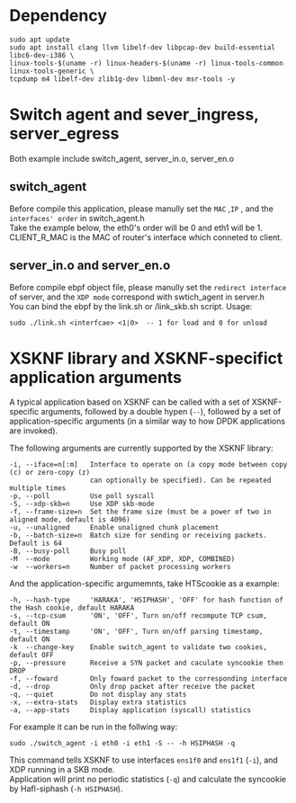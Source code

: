 # Dependency
```
sudo apt update
sudo apt install clang llvm libelf-dev libpcap-dev build-essential libc6-dev-i386 \
linux-tools-$(uname -r) linux-headers-$(uname -r) linux-tools-common linux-tools-generic \
tcpdump m4 libelf-dev zlib1g-dev libmnl-dev msr-tools -y
```

# Switch agent and sever_ingress, server_egress

Both example include switch_agent, server_in.o, server_en.o
## switch_agent
Before compile this application, please manully set the `MAC` ,`IP` , and the `interfaces' order` in switch_agent.h  
Take the example below, the eth0's order will be 0 and eth1 will be 1.  
CLIENT_R_MAC is the MAC of router's interface which conneted to client.

## server_in.o and server_en.o
Before compile ebpf object file, please manully set the `redirect interface` of server, and the `XDP mode` correspond with swtich_agent in server.h  
You can bind the ebpf by the link.sh or /link_skb.sh script.
Usage:
```
sudo ./link.sh <interfcae> <1|0>  -- 1 for load and 0 for unload 
```



# XSKNF library and XSKNF-specifict application arguments

A typical application based on XSKNF can be called with a set of XSKNF-specific arguments, followed by a double hypen (`--`), followed by a set of application-specific arguments (in a similar way to how DPDK applications are invoked).

The following arguments are currently supported by the XSKNF library:

```
-i, --iface=n[:m]   Interface to operate on (a copy mode between copy (c) or zero-copy (z)
                    can optionally be specified). Can be repeated multiple times
-p, --poll          Use poll syscall
-S, --xdp-skb=n     Use XDP skb-mode
-f, --frame-size=n  Set the frame size (must be a power of two in aligned mode, default is 4096)
-u, --unaligned     Enable unaligned chunk placement
-b, --batch-size=n  Batch size for sending or receiving packets. Default is 64
-B, --busy-poll     Busy poll
-M  --mode          Working mode (AF_XDP, XDP, COMBINED)
-w  --workers=n     Number of packet processing workers
```
And the application-specific argumemnts, take HTScookie as a example:
```
-h, --hash-type     'HARAKA', 'HSIPHASH', 'OFF' for hash function of the Hash cookie, default HARAKA
-s, --tcp-csum      'ON', 'OFF', Turn on/off recompute TCP csum, default ON
-t, --timestamp     'ON', 'OFF', Turn on/off parsing timestamp, default ON
-k  --change-key    Enable switch_agent to validate two cookies, default OFF
-p, --pressure      Receive a SYN packet and caculate syncookie then DROP
-f, --foward        Only foward packet to the corresponding interface
-d, --drop          Only drop packet after receive the packet
-q, --quiet         Do not display any stats
-x, --extra-stats   Display extra statistics
-a, --app-stats     Display application (syscall) statistics
```
For example it can be run in the follwing way:
```
sudo ./switch_agent -i eth0 -i eth1 -S -- -h HSIPHASH -q
```
This command tells XSKNF to use interfaces `ens1f0` and `ens1f1` (`-i`), and XDP running in a SKB mode.  
Application will print no periodic statistics (`-q`) and calculate the syncookie by Hafl-siphash (`-h HSIPHASH`).



